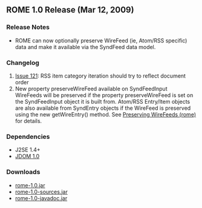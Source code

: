 ## ROME 1.0 Release (Mar 12, 2009)

### Release Notes

-   ROME can now optionally preserve WireFeed (ie, Atom/RSS specific) data and 
    make it available via the SyndFeed data model.

### Changelog

1.  [Issue 121](http://java.net/jira/browse/ROME-121):
    RSS item category iteration should try to reflect document order
2.  New property preserveWireFeed available on SyndFeedInput\
    WireFeeds will be preserved if the property preserveWireFeed is set
    on the SyndFeedInput object it is built from. Atom/RSS Entry/Item
    objects are also available from SyndEntry objects if the WireFeed is
    preserved using the new getWireEntry() method. See [Preserving
    WireFeeds (rome)](rome-core/getting-started/preserve-wirefeed.html) for details.
    
### Dependencies

-   J2SE 1.4+
-   [JDOM 1.0](http://www.jdom.org/)

### Downloads

-   [rome-1.0.jar](rome-1.0.jar)
-   [rome-1.0-sources.jar](rome-1.0-sources.jar)
-   [rome-1.0-javadoc.jar](rome-1.0-javadoc.jar)
